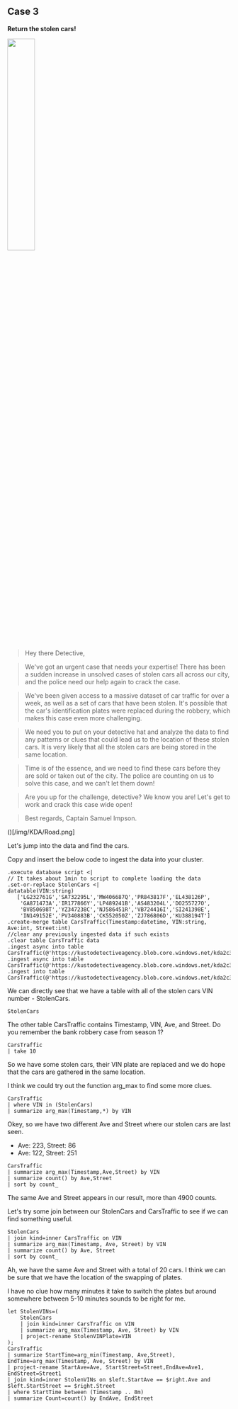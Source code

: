 ## Case 3

**Return the stolen cars!**

<img src="https://detective.kusto.io/_next/image?url=https://kda-webassets.azureedge.net/images/s2_case_003_48c588e3.png&w=750&q=75" width=35% height=35%>

> Hey there Detective,

> We've got an urgent case that needs your expertise! There has been a sudden increase in unsolved cases of stolen cars all across our city, and the police need our help again to crack the case.

> We've been given access to a massive dataset of car traffic for over a week, as well as a set of cars that have been stolen. It's possible that the car's identification plates were replaced during the robbery, which makes this case even more challenging.

> We need you to put on your detective hat and analyze the data to find any patterns or clues that could lead us to the location of these stolen cars. It is very likely that all the stolen cars are being stored in the same location.

> Time is of the essence, and we need to find these cars before they are sold or taken out of the city. The police are counting on us to solve this case, and we can't let them down!

> Are you up for the challenge, detective? We know you are! Let's get to work and crack this case wide open!

> Best regards,
> Captain Samuel Impson.

()[/img/KDA/Road.png]

Let's jump into the data and find the cars.

Copy and insert the below code to ingest the data into your cluster. 

```kusto
.execute database script <|
// It takes about 1min to script to complete loading the data
.set-or-replace StolenCars <|
datatable(VIN:string)
   ['LG232761G','SA732295L','MW406687Q','PR843817F','EL438126P',
    'GA871473A','IR177866Y','LP489241B','AS483204L','DO255727O',
    'BV850698T','YZ347238C','NJ586451R','VB724416I','SI241398E',
    'IN149152E','PV340883B','CK552050Z','ZJ786806D','KU388194T']
.create-merge table CarsTraffic(Timestamp:datetime, VIN:string, Ave:int, Street:int)
//clear any previously ingested data if such exists
.clear table CarsTraffic data
.ingest async into table CarsTraffic(@'https://kustodetectiveagency.blob.core.windows.net/kda2c3cartraffic/log_00000.csv.gz')
.ingest async into table CarsTraffic(@'https://kustodetectiveagency.blob.core.windows.net/kda2c3cartraffic/log_00001.csv.gz')
.ingest into table CarsTraffic(@'https://kustodetectiveagency.blob.core.windows.net/kda2c3cartraffic/log_00002.csv.gz')
```

We can directly see that we have a table with all of the stolen cars VIN number - StolenCars. 

```kusto
StolenCars
```

The other table CarsTraffic contains Timestamp, VIN, Ave, and Street. Do you remember the bank robbery case from season 1? 

```kusto
CarsTraffic
| take 10
```

So we have some stolen cars, their VIN plate are replaced and we do hope that the cars are gathered in the same location. 

I think we could try out the function arg_max to find some more clues. 

```kusto
CarsTraffic
| where VIN in (StolenCars)
| summarize arg_max(Timestamp,*) by VIN
```

Okey, so we have two different Ave and Street where our stolen cars are last seen. 

* Ave: 223, Street: 86
* Ave: 122, Street: 251

```kusto
CarsTraffic
| summarize arg_max(Timestamp,Ave,Street) by VIN
| summarize count() by Ave,Street
| sort by count_
```

The same Ave and Street appears in our result, more than 4900 counts. 

Let's try some join between our StolenCars and CarsTraffic to see if we can find something useful. 

```kusto
StolenCars
| join kind=inner CarsTraffic on VIN
| summarize arg_max(Timestamp, Ave, Street) by VIN
| summarize count() by Ave, Street
| sort by count_
```

Ah, we have the same Ave and Street with a total of 20 cars. I think we can be sure that we have the location of the swapping of plates. 

I have no clue how many minutes it take to switch the plates but around somewhere between 5-10 minutes sounds to be right for me. 

```kusto
let StolenVINs=(   
    StolenCars
    | join kind=inner CarsTraffic on VIN
    | summarize arg_max(Timestamp, Ave, Street) by VIN
    | project-rename StolenVINPlate=VIN
);
CarsTraffic
| summarize StartTime=arg_min(Timestamp, Ave,Street), EndTime=arg_max(Timestamp, Ave, Street) by VIN
| project-rename StartAve=Ave, StartStreet=Street,EndAve=Ave1, EndStreet=Street1
| join kind=inner StolenVINs on $left.StartAve == $right.Ave and $left.StartStreet == $right.Street 
| where StartTime between (Timestamp .. 8m)
| summarize Count=count() by EndAve, EndStreet
```
